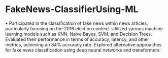 # FakeNews-ClassifierUsing-ML

• Participated in the classification of fake news within news articles, particularly focusing on the 2016 election context. Utilized various machine learning models such as KNN, Naive Bayes, SVM, and Decision Trees. Evaluated their performance in terms of accuracy, latency, and other metrics, achieving an 84% accuracy rate. Explored alternative approaches for fake news classification using deep neural networks and transformers.
